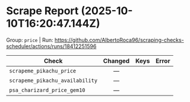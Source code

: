 # Scrape Report (2025-10-10T16:20:47.144Z)

Group: `price`  |  Run: https://github.com/AlbertoRoca96/scraping-checks-scheduler/actions/runs/18412251596

| Check | Changed | Keys | Error |
|---|:---:|:--|:--|
| `scrapeme_pikachu_price` | — |  |  |
| `scrapeme_pikachu_availability` | — |  |  |
| `psa_charizard_price_gem10` | — |  |  |
